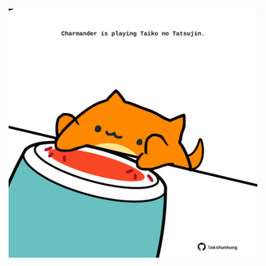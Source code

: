 <!-- built at 08/09/2025, 21:00:35 UTC -->
<p align="center">
  <img width="500" height="500" src="./ReadmeImage.svg">
</p>
